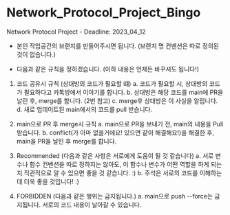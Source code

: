 # Network_Protocol_Project_Bingo
Network Protocol Project - Deadline: 2023_04_12

- 본인 작업공간의 브랜치를 만들어주시면 됩니다. (브랜치 명 컨벤션은 따로 정의된 것이 없습니다.)

- 다음과 같은 규칙을 정하겠습니다. (이하 내용은 언제든 바꾸셔도 됩니다!)

1. 코드 공유시 규칙 (상대방의 코드가 필요할 떄)
  a. 코드가 필요할 시, 상대방의 코드가 필요하다고 카톡방에서 이야기를 합니다.
  b. 상대방은 해당 코드를 main에 PR을 날린 후, merge를 합니다. (2번 참고)
  c. merge후 상대방은 이 사실을 알립니다.
  d. 새로 업데이트된 main에서의 코드를 pull 받습니다.

2. main으로 PR 후 merge시 규칙
  a. main으로 PR을 보내기 전, main의 내용을 Pull 받습니다.
  b. conflict(가 아마 없을거에요! 있으면 같이 해결해요!)을 해결한 후, main을 PR을 날린 후 merge를 합니다.
  
3. Recommended (다음과 같은 사항은 서로에게 도움이 될 것 같습니다)
  a. 서로 변수나 함수 컨벤션을 따로 정하지는 않아도, 이 함수나 변수가 어떤 역할을 하게 되는지 직관적으로 알 수 있으면 좋을 것 같습니다. :)
  b. 주석은 서로의 코드를 이해하는데 더욱 좋을 것입니다! :)

3. FORBIDDEN (다음과 같은 행위는 금지됩니다.)
  a. main으로 push --force는 금지됩니다. 서로의 코드 내용이 날아갈 수 있습니다.

